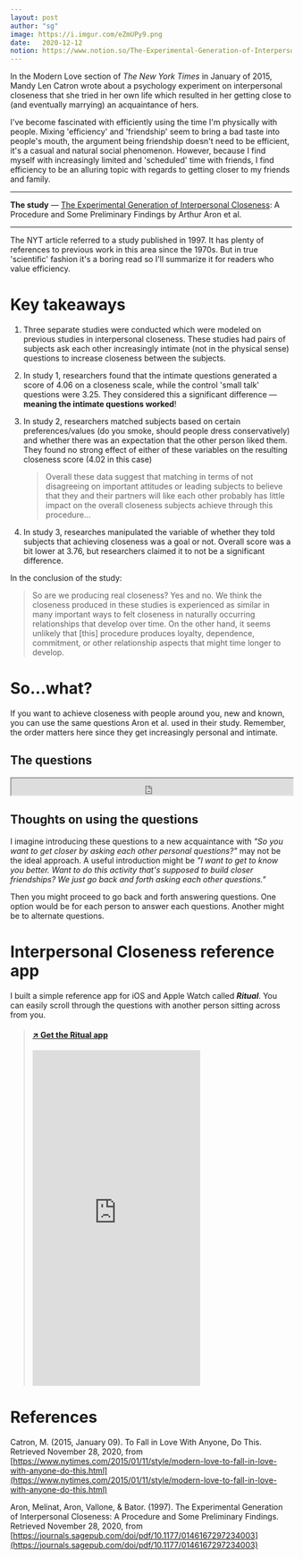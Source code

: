 ```yaml
---
layout: post
author: "sg"
image: https://i.imgur.com/eZmUPy9.png
date:   2020-12-12
notion: https://www.notion.so/The-Experimental-Generation-of-Interpersonal-Closeness-3e9d348129904a098b59a210ea68e9b5
---
```


In the Modern Love section of *The New York Times* in January of 2015, Mandy Len Catron wrote about a psychology experiment on interpersonal closeness that she tried in her own life which resulted in her getting close to (and eventually marrying) an acquaintance of hers.

I've become fascinated with efficiently using the time I'm physically with people. Mixing 'efficiency' and 'friendship' seem to bring a bad taste into people's mouth, the argument being friendship doesn't need to be efficient, it's a casual and natural social phenomenon. However, because I find myself with increasingly limited and 'scheduled' time with friends, I find efficiency to be an alluring topic with regards to getting closer to my friends and family.

---

**The study** — [The Experimental Generation of Interpersonal Closeness](https://journals.sagepub.com/doi/pdf/10.1177/0146167297234003): A Procedure and Some Preliminary Findings by Arthur Aron et al.

---

The NYT article referred to a study published in 1997. It has plenty of references to previous work in this area since the 1970s. But in true 'scientific' fashion it's a boring read so I'll summarize it for readers who value efficiency.

# Key takeaways

1. Three separate studies were conducted which were modeled on previous studies in interpersonal closeness. These studies had pairs of subjects ask each other increasingly intimate (not in the physical sense) questions to increase closeness between the subjects.
2. In study 1, researchers found that the intimate questions generated a score of 4.06 on a closeness scale, while the control 'small talk' questions were 3.25. They considered this a significant difference — **meaning the intimate questions worked**!
3. In study 2, researchers matched subjects based on certain preferences/values (do you smoke, should people dress conservatively) and whether there was an expectation that the other person liked them. They found no strong effect of either of these variables on the resulting closeness score (4.02 in this case)

    > Overall these data suggest that matching in terms of not disagreeing on important attitudes or leading subjects to believe that they and their partners will like each other probably has little impact on the overall closeness subjects achieve through this procedure...

4. In study 3, researches manipulated the variable of whether they told subjects that achieving closeness was a goal or not. Overall score was a bit lower at 3.76, but researchers claimed it to not be a significant difference.

In the conclusion of the study:

> So are we producing real closeness? Yes and no. We think the closeness produced in these studies is experienced as similar in many important ways to felt closeness in naturally occurring relationships that develop over time. On the other hand, it seems unlikely that [this] procedure produces loyalty, dependence, commitment, or other relationship aspects that might time longer to develop.

# So...what?

If you want to achieve closeness with people around you, new and known, you can use the same questions Aron et al. used in their study. Remember, the order matters here since they get increasingly personal and intimate. 

## The questions

<iframe width="100%" height="30" src="https://docs.google.com/spreadsheets/d/e/2PACX-1vSNhsSs6pv10sFtrUQMP9ZMaYPrsvXce8s3DI2a-jx75wis8ZZ4BIqUSX4JsecVIWeklv93Gt6nWYV9/pubhtml?widget=true&amp;headers=false"></iframe>

## Thoughts on using the questions

I imagine introducing these questions to a new acquaintance with *"So you want to get closer by asking each other personal questions?"* may not be the ideal approach. A useful introduction might be *"I want to get to know you better. Want to do this activity that's supposed to build closer friendships? We just go back and forth asking each other questions."*

Then you might proceed to go back and forth answering questions. One option would be for each person to answer each questions. Another might be to alternate questions.

# Interpersonal Closeness reference app

I built a simple reference app for iOS and Apple Watch called ***Ritual***. You can easily scroll through the questions with another person sitting across from you.

> #### [↗ Get the Ritual app](http://ritual.newnoetic.com)
> <iframe src='https://gfycat.com/ifr/EnlightenedWatchfulDrafthorse' frameborder='0' scrolling='no' allowfullscreen width='300' height='600'></iframe>

# References

Catron, M. (2015, January 09). To Fall in Love With Anyone, Do This. Retrieved November 28, 2020, from [https://www.nytimes.com/2015/01/11/style/modern-love-to-fall-in-love-with-anyone-do-this.html](https://www.nytimes.com/2015/01/11/style/modern-love-to-fall-in-love-with-anyone-do-this.html)

Aron, Melinat, Aron, Vallone, & Bator. (1997). The Experimental Generation of Interpersonal Closeness: A Procedure and Some Preliminary Findings. Retrieved November 28, 2020, from [https://journals.sagepub.com/doi/pdf/10.1177/0146167297234003](https://journals.sagepub.com/doi/pdf/10.1177/0146167297234003)

